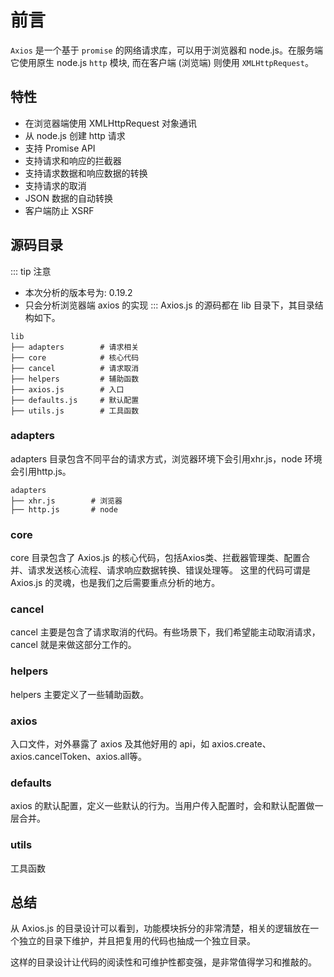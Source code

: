 # 前言
`Axios` 是一个基于 `promise` 的网络请求库，可以用于浏览器和 node.js。在服务端它使用原生 node.js `http` 模块, 而在客户端 (浏览端) 则使用 `XMLHttpRequest`。

## 特性
- 在浏览器端使用 XMLHttpRequest 对象通讯
- 从 node.js 创建 http 请求
- 支持 Promise API
- 支持请求和响应的拦截器
- 支持请求数据和响应数据的转换
- 支持请求的取消
- JSON 数据的自动转换
- 客户端防止 XSRF
## 源码目录
::: tip 注意
- 本次分析的版本号为: 0.19.2
- 只会分析浏览器端 axios 的实现
:::
Axios.js 的源码都在 lib 目录下，其目录结构如下。
```
lib
├── adapters        # 请求相关
├── core            # 核心代码 
├── cancel          # 请求取消
├── helpers         # 辅助函数
├── axios.js        # 入口
├── defaults.js     # 默认配置
├── utils.js        # 工具函数
```
### adapters
adapters 目录包含不同平台的请求方式，浏览器环境下会引用xhr.js，node 环境会引用http.js。
```
adapters
├── xhr.js        # 浏览器
├── http.js       # node
```
### core
core 目录包含了 Axios.js 的核心代码，包括Axios类、拦截器管理类、配置合并、请求发送核心流程、请求响应数据转换、错误处理等。
这里的代码可谓是 Axios.js 的灵魂，也是我们之后需要重点分析的地方。
### cancel
cancel 主要是包含了请求取消的代码。有些场景下，我们希望能主动取消请求，cancel 就是来做这部分工作的。
### helpers
helpers 主要定义了一些辅助函数。
### axios
入口文件，对外暴露了 axios 及其他好用的 api，如 axios.create、axios.cancelToken、axios.all等。
### defaults
axios 的默认配置，定义一些默认的行为。当用户传入配置时，会和默认配置做一层合并。
### utils
工具函数
## 总结
从 Axios.js 的目录设计可以看到，功能模块拆分的非常清楚，相关的逻辑放在一个独立的目录下维护，并且把复用的代码也抽成一个独立目录。

这样的目录设计让代码的阅读性和可维护性都变强，是非常值得学习和推敲的。
